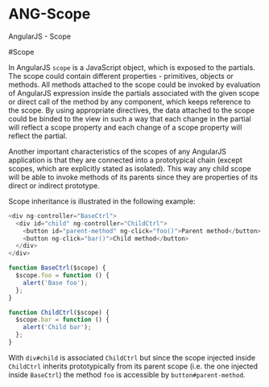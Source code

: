 # ANG-Scope
AngularJS - Scope

#Scope

In AngularJS ```scope``` is a JavaScript object, which is exposed to the partials. The scope could contain different properties - primitives, objects or methods. All methods attached to the scope could be invoked by evaluation of AngularJS expression inside the partials associated with the given scope or direct call of the method by any component, which keeps reference to the scope. By using appropriate directives, the data attached to the scope could be binded to the view in such a way that each change in the partial will reflect a scope property and each change of a scope property will reflect the partial.

Another important characteristics of the scopes of any AngularJS application is that they are connected into a prototypical chain (except scopes, which are explicitly stated as isolated). This way any child scope will be able to invoke methods of its parents since they are properties of its direct or indirect prototype.

Scope inheritance is illustrated in the following example:

```javascript
<div ng-controller="BaseCtrl">
  <div id="child" ng-controller="ChildCtrl">
    <button id="parent-method" ng-click="foo()">Parent method</button>
    <button ng-click="bar()">Child method</button>
  </div>
</div>
```

```javascript
function BaseCtrl($scope) {
  $scope.foo = function () {
    alert('Base foo');
  };
}

function ChildCtrl($scope) {
  $scope.bar = function () {
    alert('Child bar');
  };
}
```

With ```div#child``` is associated ```ChildCtrl``` but since the scope injected inside ```ChildCtrl``` inherits prototypically from its parent scope (i.e. the one injected inside ```BaseCtrl```) the method ```foo``` is accessible by ```button#parent-method```.